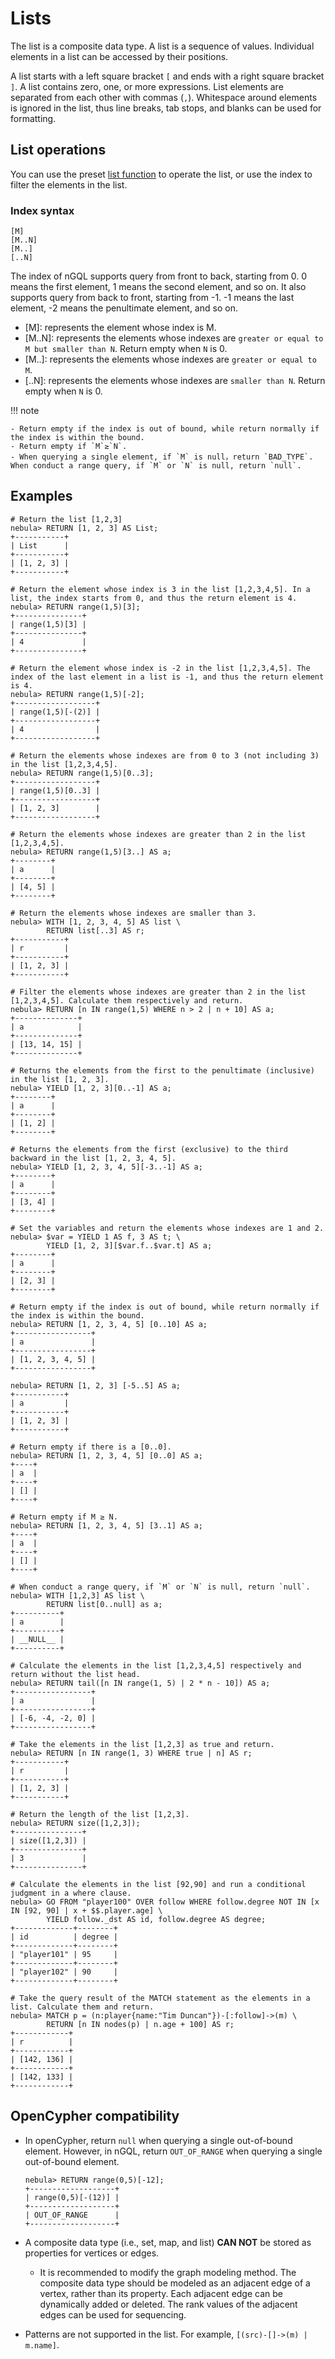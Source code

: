 # Lists

The list is a composite data type. A list is a sequence of values. Individual elements in a list can be accessed by their positions.

A list starts with a left square bracket `[` and ends with a right square bracket `]`. A list contains zero, one, or more expressions. List elements are separated from each other with commas (`,`). Whitespace around elements is ignored in the list, thus line breaks, tab stops, and blanks can be used for formatting.

## List operations

You can use the preset [list function](../6.functions-and-expressions/6.list.md) to operate the list, or use the index to filter the elements in the list.

### Index syntax

```ngql
[M]
[M..N]
[M..]
[..N]
```

The index of nGQL supports query from front to back, starting from 0. 0 means the first element, 1 means the second element, and so on. It also supports query from back to front, starting from -1. -1 means the last element, -2 means the penultimate element, and so on.

- [M]: represents the element whose index is M.
- [M..N]: represents the elements whose indexes are `greater or equal to M but smaller than N`. Return empty when `N` is 0.
- [M..]: represents the elements whose indexes are `greater or equal to M`.
- [..N]: represents the elements whose indexes are `smaller than N`. Return empty when `N` is 0.

!!! note

    - Return empty if the index is out of bound, while return normally if the index is within the bound.
    - Return empty if `M`≥`N`.
    - When querying a single element, if `M` is null，return `BAD_TYPE`. When conduct a range query, if `M` or `N` is null, return `null`.

## Examples

```ngql
# Return the list [1,2,3]
nebula> RETURN [1, 2, 3] AS List;
+-----------+
| List      |
+-----------+
| [1, 2, 3] |
+-----------+

# Return the element whose index is 3 in the list [1,2,3,4,5]. In a list, the index starts from 0, and thus the return element is 4.
nebula> RETURN range(1,5)[3];
+---------------+
| range(1,5)[3] |
+---------------+
| 4             |
+---------------+

# Return the element whose index is -2 in the list [1,2,3,4,5]. The index of the last element in a list is -1, and thus the return element is 4.
nebula> RETURN range(1,5)[-2];
+------------------+
| range(1,5)[-(2)] |
+------------------+
| 4                |
+------------------+

# Return the elements whose indexes are from 0 to 3 (not including 3) in the list [1,2,3,4,5].
nebula> RETURN range(1,5)[0..3];
+------------------+
| range(1,5)[0..3] |
+------------------+
| [1, 2, 3]        |
+------------------+

# Return the elements whose indexes are greater than 2 in the list [1,2,3,4,5].
nebula> RETURN range(1,5)[3..] AS a;
+--------+
| a      |
+--------+
| [4, 5] |
+--------+

# Return the elements whose indexes are smaller than 3.
nebula> WITH [1, 2, 3, 4, 5] AS list \
        RETURN list[..3] AS r;
+-----------+
| r         |
+-----------+
| [1, 2, 3] |
+-----------+

# Filter the elements whose indexes are greater than 2 in the list [1,2,3,4,5]. Calculate them respectively and return.
nebula> RETURN [n IN range(1,5) WHERE n > 2 | n + 10] AS a;
+--------------+
| a            |
+--------------+
| [13, 14, 15] |
+--------------+

# Returns the elements from the first to the penultimate (inclusive) in the list [1, 2, 3].
nebula> YIELD [1, 2, 3][0..-1] AS a;
+--------+
| a      |
+--------+
| [1, 2] |
+--------+

# Returns the elements from the first (exclusive) to the third backward in the list [1, 2, 3, 4, 5].
nebula> YIELD [1, 2, 3, 4, 5][-3..-1] AS a;
+--------+
| a      |
+--------+
| [3, 4] |
+--------+

# Set the variables and return the elements whose indexes are 1 and 2. 
nebula> $var = YIELD 1 AS f, 3 AS t; \
        YIELD [1, 2, 3][$var.f..$var.t] AS a;
+--------+
| a      |
+--------+
| [2, 3] |
+--------+

# Return empty if the index is out of bound, while return normally if the index is within the bound.
nebula> RETURN [1, 2, 3, 4, 5] [0..10] AS a;
+-----------------+
| a               |
+-----------------+
| [1, 2, 3, 4, 5] |
+-----------------+

nebula> RETURN [1, 2, 3] [-5..5] AS a;
+-----------+
| a         |
+-----------+
| [1, 2, 3] |
+-----------+

# Return empty if there is a [0..0]. 
nebula> RETURN [1, 2, 3, 4, 5] [0..0] AS a;
+----+
| a  |
+----+
| [] |
+----+

# Return empty if M ≥ N.
nebula> RETURN [1, 2, 3, 4, 5] [3..1] AS a;
+----+
| a  |
+----+
| [] |
+----+

# When conduct a range query, if `M` or `N` is null, return `null`.
nebula> WITH [1,2,3] AS list \
        RETURN list[0..null] as a;
+----------+
| a        |
+----------+
| __NULL__ |
+----------+

# Calculate the elements in the list [1,2,3,4,5] respectively and return without the list head.
nebula> RETURN tail([n IN range(1, 5) | 2 * n - 10]) AS a;
+-----------------+
| a               |
+-----------------+
| [-6, -4, -2, 0] |
+-----------------+

# Take the elements in the list [1,2,3] as true and return.
nebula> RETURN [n IN range(1, 3) WHERE true | n] AS r;
+-----------+
| r         |
+-----------+
| [1, 2, 3] |
+-----------+

# Return the length of the list [1,2,3].
nebula> RETURN size([1,2,3]);
+---------------+
| size([1,2,3]) |
+---------------+
| 3             |
+---------------+

# Calculate the elements in the list [92,90] and run a conditional judgment in a where clause.
nebula> GO FROM "player100" OVER follow WHERE follow.degree NOT IN [x IN [92, 90] | x + $$.player.age] \
        YIELD follow._dst AS id, follow.degree AS degree;
+-------------+--------+
| id          | degree |
+-------------+--------+
| "player101" | 95     |
+-------------+--------+
| "player102" | 90     |
+-------------+--------+

# Take the query result of the MATCH statement as the elements in a list. Calculate them and return.
nebula> MATCH p = (n:player{name:"Tim Duncan"})-[:follow]->(m) \
        RETURN [n IN nodes(p) | n.age + 100] AS r;
+------------+
| r          |
+------------+
| [142, 136] |
+------------+
| [142, 133] |
+------------+
```

## OpenCypher compatibility

- In openCypher, return `null` when querying a single out-of-bound element. However, in nGQL, return `OUT_OF_RANGE` when querying a single out-of-bound element.

    ```ngql
    nebula> RETURN range(0,5)[-12];
    +-------------------+
    | range(0,5)[-(12)] |
    +-------------------+
    | OUT_OF_RANGE      |
    +-------------------+
    ```

- A composite data type (i.e., set, map, and list) **CAN NOT** be stored as properties for vertices or edges.

    + It is recommended to modify the graph modeling method. The composite data type should be modeled as an adjacent edge of a vertex, rather than its property. Each adjacent edge can be dynamically added or deleted. The rank values of the adjacent edges can be used for sequencing.

- Patterns are not supported in the list. For example, `[(src)-[]->(m) | m.name]`.
